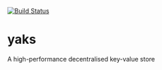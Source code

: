 [![Build Status](https://travis-ci.org/atolab/yaks.svg?branch=yaks_mvar)](https://travis-ci.org/atolab/yaks)

# yaks
A high-performance decentralised key-value store
